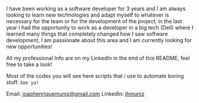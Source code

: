 I have been working as a software developer for 3 years and I am always looking to learn new technologies and adapt myself to whatever is necessary for the team or for the development of the project, in the last year I had the opportunity to work as a developer in a big tech (Dell) where I learned many things that completely changed how I saw software development, I am passionate about this area and I am currently looking for new opportunities!

All my professional Info are on my LinkedIn in the end of this README, feel free to take a look!

Most of the codes you will see here scripts that i use to automate boring stuff.
```See ya!```

Email: joaohenriquemuniz@gmail.com
LinkedIn: [jhmuniz](https://www.linkedin.com/in/jhmuniz/)
